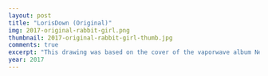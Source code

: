```yaml
---
layout: post
title: "LorisDown (Original)"
img: 2017-original-rabbit-girl.png
thumbnail: 2017-original-rabbit-girl-thumb.jpg
comments: true
excerpt: "This drawing was based on the cover of the vaporwave album New Visuals by Bl00dwave, and it became the basis for my first personal character as an adult. Four important themes come to mind when I see this artwork: love, loneliness, and disillusionment in the virtual world. Listen to the album here: https://bl00dwave.bandcamp.com/album/--3"
year: 2017
---
```

